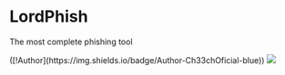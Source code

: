 # LordPhish
The most complete phishing tool

<p>
([!Author](https://img.shields.io/badge/Author-Ch33chOficial-blue))
<img src="https://raw.githubusercontent.com/Ch33chOficial/LordPhish/main/img/Screenshot_20201221-051604_Termux.jpg?token=ARV2LBWL5DYN24L7AS6XAE274BNFY">